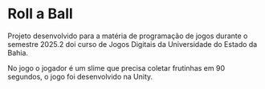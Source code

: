 # Roll a Ball 
Projeto desenvolvido para a matéria de programação de jogos durante o semestre 2025.2 doi curso de Jogos Digitais da Universidade do Estado da Bahia.

No jogo o jogador é um slime que precisa coletar frutinhas em 90 segundos, o jogo foi desenvolvido na Unity.
